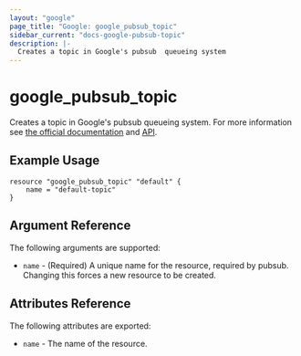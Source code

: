```yaml
---
layout: "google"
page_title: "Google: google_pubsub_topic"
sidebar_current: "docs-google-pubsub-topic"
description: |-
  Creates a topic in Google's pubsub  queueing system
---
```


# google\_pubsub\_topic

Creates a topic in Google's pubsub queueing system.  For more information see
[the official documentation](https://cloud.google.com/pubsub/docs) and
[API](https://cloud.google.com/pubsub/reference/rest/v1/projects.topics).


## Example Usage

```
resource "google_pubsub_topic" "default" {
	name = "default-topic"
}
```

## Argument Reference

The following arguments are supported:

* `name` - (Required) A unique name for the resource, required by pubsub.
    Changing this forces a new resource to be created.

## Attributes Reference

The following attributes are exported:

* `name` - The name of the resource.
